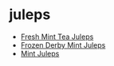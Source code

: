 # juleps

 * [Fresh Mint Tea Juleps](index/f/fresh-mint-tea-juleps-354229.json)
 * [Frozen Derby Mint Juleps](index/f/frozen-derby-mint-juleps.json)
 * [Mint Juleps](index/m/mint-juleps.json)
